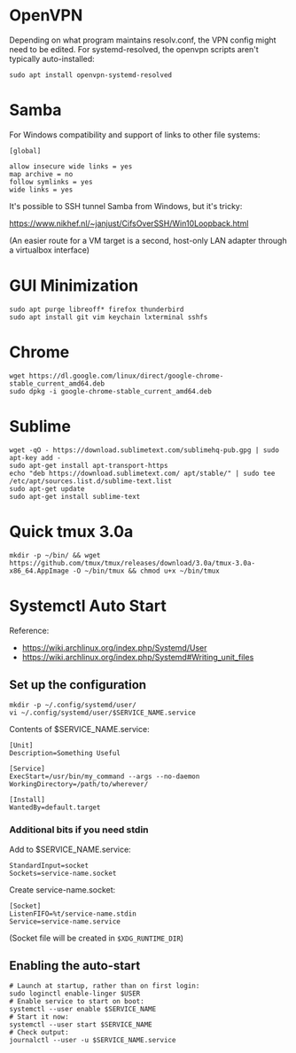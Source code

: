 # OpenVPN

Depending on what program maintains resolv.conf, the VPN config might need to be edited.
For systemd-resolved, the openvpn scripts aren't typically auto-installed:

```
sudo apt install openvpn-systemd-resolved
```

# Samba

For Windows compatibility and support of links to other file systems:

```
[global]

allow insecure wide links = yes
map archive = no
follow symlinks = yes
wide links = yes
```

It's possible to SSH tunnel Samba from Windows, but it's tricky:

https://www.nikhef.nl/~janjust/CifsOverSSH/Win10Loopback.html

(An easier route for a VM target is a second, host-only LAN adapter through a virtualbox interface)

# GUI Minimization

```
sudo apt purge libreoff* firefox thunderbird
sudo apt install git vim keychain lxterminal sshfs
```

# Chrome

```
wget https://dl.google.com/linux/direct/google-chrome-stable_current_amd64.deb
sudo dpkg -i google-chrome-stable_current_amd64.deb
```

# Sublime

```
wget -qO - https://download.sublimetext.com/sublimehq-pub.gpg | sudo apt-key add -
sudo apt-get install apt-transport-https
echo "deb https://download.sublimetext.com/ apt/stable/" | sudo tee /etc/apt/sources.list.d/sublime-text.list
sudo apt-get update
sudo apt-get install sublime-text
```

# Quick tmux 3.0a

```
mkdir -p ~/bin/ && wget https://github.com/tmux/tmux/releases/download/3.0a/tmux-3.0a-x86_64.AppImage -O ~/bin/tmux && chmod u+x ~/bin/tmux
```


# Systemctl Auto Start

Reference:
- https://wiki.archlinux.org/index.php/Systemd/User
- https://wiki.archlinux.org/index.php/Systemd#Writing_unit_files

## Set up the configuration

```
mkdir -p ~/.config/systemd/user/
vi ~/.config/systemd/user/$SERVICE_NAME.service
```

Contents of $SERVICE_NAME.service:
```
[Unit]
Description=Something Useful

[Service]
ExecStart=/usr/bin/my_command --args --no-daemon
WorkingDirectory=/path/to/wherever/

[Install]
WantedBy=default.target
```

### Additional bits if you need stdin

Add to $SERVICE_NAME.service:

```
StandardInput=socket
Sockets=service-name.socket

```

Create service-name.socket:
```
[Socket]
ListenFIFO=%t/service-name.stdin
Service=service-name.service

```

(Socket file will be created in `$XDG_RUNTIME_DIR`)

## Enabling the auto-start

```
# Launch at startup, rather than on first login:
sudo loginctl enable-linger $USER
# Enable service to start on boot:
systemctl --user enable $SERVICE_NAME
# Start it now:
systemctl --user start $SERVICE_NAME
# Check output:
journalctl --user -u $SERVICE_NAME.service

```
